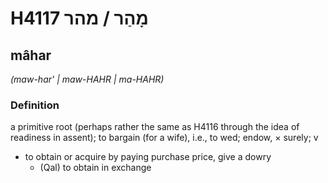 # H4117 מָהַר / מהר

## mâhar

_(maw-har' | maw-HAHR | ma-HAHR)_

### Definition

a primitive root (perhaps rather the same as H4116 through the idea of readiness in assent); to bargain (for a wife), i.e., to wed; endow, × surely; v

- to obtain or acquire by paying purchase price, give a dowry
  - (Qal) to obtain in exchange
